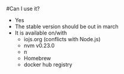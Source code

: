 #Can I use it?

* Yes 
* The stable version should be out in march
* It is available on/with
    -  iojs.org (conflicts with Node.js)
    -  nvm v0.23.0
    -  n
    -  Homebrew
    -  docker hub registry
